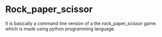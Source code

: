 # Rock_paper_scissor

It is basically a command line version of a the rock_paper_scissor game.
which is made using python programming language.

